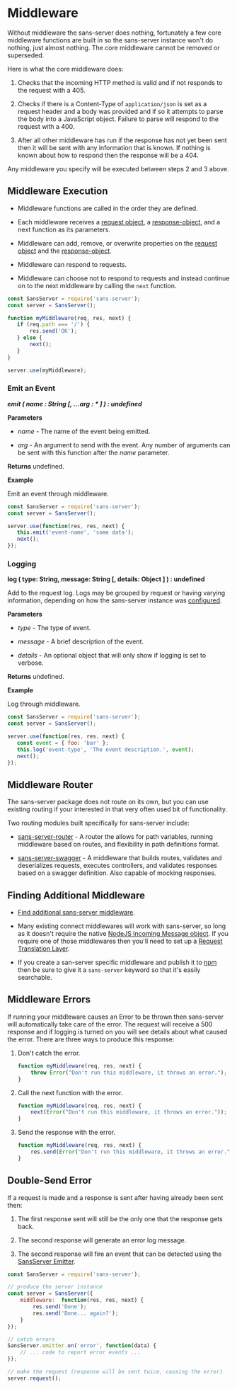# Middleware

Without middleware the sans-server does nothing, fortunately a few core middleware functions are built in so the sans-server instance won't do nothing, just almost nothing. The core middleware cannot be removed or superseded.

Here is what the core middleware does:

1. Checks that the incoming HTTP method is valid and if not responds to the request with a 405.

2. Checks if there is a Content-Type of `application/json` is set as a request header and a body was provided and if so it attempts to parse the body into a JavaScript object. Failure to parse will respond to the request with a 400.

3. After all other middleware has run if the response has not yet been sent then it will be sent with any information that is known. If nothing is known about how to respond then the response will be a 404.

Any middleware you specify will be executed between steps 2 and 3 above.

## Middleware Execution

- Middleware functions are called in the order they are defined.

- Each middleware receives a [request object](#request-object), a [response-object](#response-object), and a next function as its parameters.

- Middleware can add, remove, or overwrite properties on the [request object](#request-object) and the [response-object](#response-object).

- Middleware can respond to requests.

- Middleware can choose not to respond to requests and instead continue on to the next middleware by calling the `next` function.

```js
const SansServer = require('sans-server');
const server = SansServer();

function myMiddleware(req, res, next) {
   if (req.path === '/') {
       res.send('OK');
   } else {
       next();
   }
}

server.use(myMiddleware);
```

### Emit an Event

***emit ( name : String [, ...arg : * ] ) : undefined***

**Parameters**

- *name* - The name of the event being emitted.

- *arg* - An argument to send with the event. Any number of arguments can be sent with this function after the *name* parameter.

**Returns** undefined.

**Example**

Emit an event through middleware.

```js
const SansServer = require('sans-server');
const server = SansServer();

server.use(function(res, res, next) {
   this.emit('event-name', 'some data');
   next();
});
```

### Logging

**log ( type: String, message: String [, details: Object ] ) : undefined**

Add to the request log. Logs may be grouped by request or having varying information, depending on how the sans-server instance was [configured](#).

**Parameters**

- *type* - The type of event.

- *message* - A brief description of the event.

- *details* - An optional object that will only show if logging is set to verbose.

**Returns** undefined.

**Example**

Log through middleware.

```js
const SansServer = require('sans-server');
const server = SansServer();

server.use(function(res, res, next) {
   const event = { foo: 'bar' };
   this.log('event-type', 'The event description.', event);
   next();
});
```

## Middleware Router

The sans-server package does not route on its own, but you can use existing routing if your interested in that very often used bit of functionality.

Two routing modules built specifically for sans-server include:

- [sans-server-router](https://www.npmjs.com/package/sans-server-router) - A router the allows for path variables, running middleware based on routes, and flexibility in path definitions format.

- [sans-server-swagger](https://www.npmjs.com/package/sans-server-swagger) - A middleware that builds routes, validates and deserializes requests, executes controllers, and validates responses based on a swagger definition. Also capable of mocking responses.

## Finding Additional Middleware

- [Find additional sans-server middleware](https://www.npmjs.com/browse/keyword/sans-server).

- Many existing connect middlewares will work with sans-server, so long as it doesn't require the native [NodeJS Incoming Message object](https://nodejs.org/api/http.html#http_class_http_incomingmessage). If you require one of those middlewares then you'll need to set up a [Request Translation Layer](#).

- If you create a san-server specific middleware and publish it to [npm](https://www.npmjs.com) then be sure to give it a `sans-server` keyword so that it's easily searchable.

## Middleware Errors

If running your middleware causes an Error to be thrown then sans-server will automatically take care of the error. The request will receive a 500 response and if logging is turned on you will see details about what caused the error. There are three ways to produce this response:

1. Don't catch the error.

    ```js
    function myMiddleware(req, res, next) {
        throw Error("Don't run this middleware, it throws an error.");
    }
    ```

2. Call the next function with the error.

    ```js
    function myMiddleware(req, res, next) {
        next(Error("Don't run this middleware, it throws an error."));
    }
    ```

3. Send the response with the error.

    ```js
    function myMiddleware(req, res, next) {
        res.send(Error("Don't run this middleware, it throws an error."));
    }
    ```


## Double-Send Error

If a request is made and a response is sent after having already been sent then:

1. The first response sent will still be the only one that the response gets back.

2. The second response will generate an error log message.

3. The second response will fire an event that can be detected using the [SansServer Emitter](#sansserver-emitter).

```js
const SansServer = require('sans-server');

// produce the server instance
const server = SansServer({
    middleware:  function(res, res, next) {
        res.send('Done');
        res.send('Done... again?');
    }
});

// catch errors
SansServer.emitter.on('error', function(data) {
    // ... code to report error events ...
});

// make the request (response will be sent twice, causing the error)
server.request();
```
